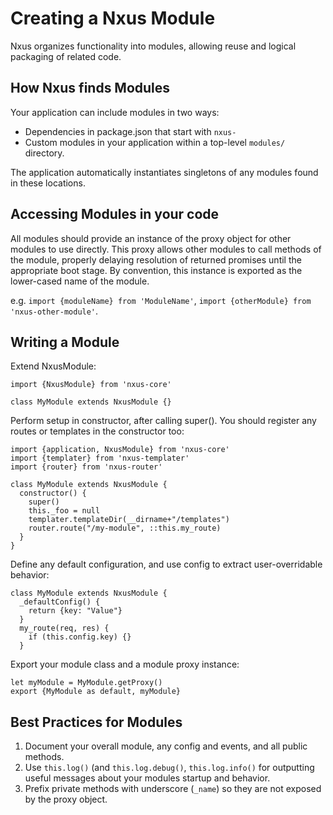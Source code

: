 # Creating a Nxus Module

Nxus organizes functionality into modules, allowing reuse and logical packaging of related code.

## How Nxus finds Modules

Your application can include modules in two ways:

 * Dependencies in package.json that start with `nxus-`
 * Custom modules in your application within a top-level `modules/` directory.

The application automatically instantiates singletons of any modules found in these locations.

## Accessing Modules in your code

All modules should provide an instance of the proxy object for other modules to use directly. This proxy allows other modules to call methods of the module, properly delaying resolution of returned promises until the appropriate boot stage. By convention, this instance is exported as the lower-cased name of the module.

e.g. `import {moduleName} from 'ModuleName'`, `import {otherModule} from 'nxus-other-module'`.

## Writing a Module

Extend NxusModule:
```
import {NxusModule} from 'nxus-core'

class MyModule extends NxusModule {}
```
Perform setup in constructor, after calling super(). You should register any routes or templates in the constructor too:
```
import {application, NxusModule} from 'nxus-core'
import {templater} from 'nxus-templater'
import {router} from 'nxus-router'

class MyModule extends NxusModule {
  constructor() {
    super()
    this._foo = null
    templater.templateDir(__dirname+"/templates")
    router.route("/my-module", ::this.my_route)
  }
}
```
Define any default configuration, and use config to extract user-overridable behavior:
```
class MyModule extends NxusModule {
  _defaultConfig() {
    return {key: "Value"}
  }
  my_route(req, res) {
    if (this.config.key) {}
  }
```
Export your module class and a module proxy instance:
```
let myModule = MyModule.getProxy()
export {MyModule as default, myModule}
```

## Best Practices for Modules

1. Document your overall module, any config and events, and all public methods.
2. Use `this.log()` (and `this.log.debug()`, `this.log.info()` for outputting useful messages about your modules startup and behavior.
2. Prefix private methods with underscore (`_name`) so they are not exposed by the proxy object.